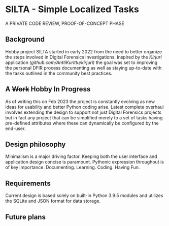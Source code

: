 # SILTA - Simple Localized Tasks
A PRIVATE CODE REVIEW, PROOF-OF-CONCEPT PHASE
## Background
Hobby project SILTA started in early 2022 from the need to better organize the steps involved in Digital Forensics investigations. Inspired by the *Kirjuri* application *(github.com/AnttiKurittu/kirjuri)* the goal was set to improving the personal DFIR process documenting as well as staying up-to-date with the tasks outlined in the community best practices.

## A ~~Work~~ Hobby In Progress                                                                           
As of writing this on Feb 2023 the project is constantly evolving as new ideas for usability and better Python coding arise. Latest complete overhaul involves extending the design to support not just Digital Forensics projects but in fact any project that can be simplified merely to a set of tasks having pre-defined attributes where these can dynamically be configured by the end-user.

## Design philosophy
Minimalism is a major driving factor. Keeping both the user interface and application design concise is paramount. Pythonic expression throughout is of key importance. Documenting. Learning. Coding. Having Fun.

## Requirements
Current design is based solely on built-in Python 3.9.5 modules and utilizes the SQLite and JSON format for data storage.

## Future plans
